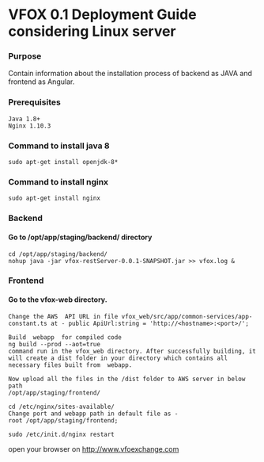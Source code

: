 # VFOX 0.1 Deployment Guide considering Linux server

### Purpose
 Contain information about the installation process of backend as JAVA and frontend as Angular.
### Prerequisites
```
Java 1.8+
Nginx 1.10.3
```

### Command to install java 8
    sudo apt-get install openjdk-8*

### Command to install nginx
    sudo apt-get install nginx
    
### Backend
#### Go to /opt/app/staging/backend/ directory 
    cd /opt/app/staging/backend/
    nohup java -jar vfox-restServer-0.0.1-SNAPSHOT.jar >> vfox.log &
### Frontend
#### Go to the vfox-web directory.
    Change the AWS  API URL in file vfox_web/src/app/common-services/app-constant.ts at - public ApiUrl:string = 'http://<hostname>:<port>/';

    Build  webapp  for compiled code
    ng build --prod --aot=true
    command run in the vfox_web directory. After successfully building, it will create a dist folder in your directory which contains all necessary files built from  webapp.

    Now upload all the files in the /dist folder to AWS server in below path
    /opt/app/staging/frontend/
    
    cd /etc/nginx/sites-available/  
    Change port and webapp path in default file as -
    root /opt/app/staging/frontend;
    
    sudo /etc/init.d/nginx restart
open your browser on
http://www.vfoexchange.com